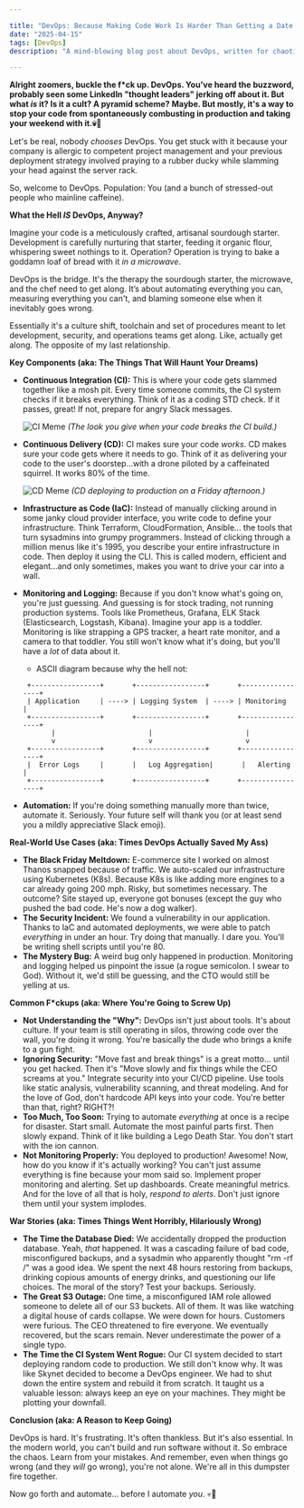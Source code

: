 ```yaml
---

title: "DevOps: Because Making Code Work Is Harder Than Getting a Date on Tinder"
date: "2025-04-15"
tags: [DevOps]
description: "A mind-blowing blog post about DevOps, written for chaotic Gen Z engineers."

---
```


**Alright zoomers, buckle the f*ck up. DevOps. You've heard the buzzword, probably seen some LinkedIn "thought leaders" jerking off about it. But what *is* it? Is it a cult? A pyramid scheme? Maybe. But mostly, it's a way to stop your code from spontaneously combusting in production and taking your weekend with it.💀🙏**

Let's be real, nobody *chooses* DevOps. You get stuck with it because your company is allergic to competent project management and your previous deployment strategy involved praying to a rubber ducky while slamming your head against the server rack.

So, welcome to DevOps. Population: You (and a bunch of stressed-out people who mainline caffeine).

**What the Hell *IS* DevOps, Anyway?**

Imagine your code is a meticulously crafted, artisanal sourdough starter. Development is carefully nurturing that starter, feeding it organic flour, whispering sweet nothings to it. Operation? Operation is trying to bake a goddamn loaf of bread with it *in a microwave*.

DevOps is the bridge. It's the therapy the sourdough starter, the microwave, and the chef need to get along. It’s about automating everything you can, measuring everything you can't, and blaming someone else when it inevitably goes wrong.

Essentially it's a culture shift, toolchain and set of procedures meant to let development, security, and operations teams get along. Like, actually get along. The opposite of my last relationship.

**Key Components (aka: The Things That Will Haunt Your Dreams)**

*   **Continuous Integration (CI):**  This is where your code gets slammed together like a mosh pit. Every time someone commits, the CI system checks if it breaks everything. Think of it as a coding STD check. If it passes, great! If not, prepare for angry Slack messages.

    ![CI Meme](https://i.imgflip.com/4p186y.jpg)
    *(The look you give when your code breaks the CI build.)*

*   **Continuous Delivery (CD):**  CI makes sure your code *works*. CD makes sure your code gets where it needs to go. Think of it as delivering your code to the user's doorstep...with a drone piloted by a caffeinated squirrel. It works 80% of the time.

    ![CD Meme](https://i.imgflip.com/4i7934.jpg)
    *(CD deploying to production on a Friday afternoon.)*

*   **Infrastructure as Code (IaC):**  Instead of manually clicking around in some janky cloud provider interface, you write code to define your infrastructure. Think Terraform, CloudFormation, Ansible... the tools that turn sysadmins into grumpy programmers.  Instead of clicking through a million menus like it's 1995, you describe your entire infrastructure in code. Then deploy it using the CLI. This is called modern, efficient and elegant…and only sometimes, makes you want to drive your car into a wall.

*   **Monitoring and Logging:**  Because if you don't know what's going on, you're just guessing. And guessing is for stock trading, not running production systems. Tools like Prometheus, Grafana, ELK Stack (Elasticsearch, Logstash, Kibana). Imagine your app is a toddler. Monitoring is like strapping a GPS tracker, a heart rate monitor, and a camera to that toddler. You still won't know what it's doing, but you'll have a *lot* of data about it.
    * ASCII diagram because why the hell not:

    ```
     +-----------------+       +-----------------+       +-----------------+
     | Application     | ----> | Logging System  | ----> | Monitoring      |
     +-----------------+       +-----------------+       +-----------------+
           |                       |                       |
           v                       v                       v
     +-----------------+       +-----------------+       +-----------------+
     |  Error Logs     |       |   Log Aggregation|       |   Alerting       |
     +-----------------+       +-----------------+       +-----------------+

    ```

*   **Automation:** If you're doing something manually more than twice, automate it. Seriously. Your future self will thank you (or at least send you a mildly appreciative Slack emoji).

**Real-World Use Cases (aka: Times DevOps Actually Saved My Ass)**

*   **The Black Friday Meltdown:**  E-commerce site I worked on almost Thanos snapped because of traffic. We auto-scaled our infrastructure using Kubernetes (K8s). Because K8s is like adding more engines to a car already going 200 mph. Risky, but sometimes necessary. The outcome? Site stayed up, everyone got bonuses (except the guy who pushed the bad code. He's now a dog walker).
*   **The Security Incident:**  We found a vulnerability in our application. Thanks to IaC and automated deployments, we were able to patch *everything* in under an hour. Try doing that manually. I dare you. You'll be writing shell scripts until you're 80.
*   **The Mystery Bug:**  A weird bug only happened in production. Monitoring and logging helped us pinpoint the issue (a rogue semicolon. I swear to God). Without it, we'd still be guessing, and the CTO would still be yelling at us.

**Common F\*ckups (aka: Where You're Going to Screw Up)**

*   **Not Understanding the "Why":** DevOps isn't just about tools. It's about culture. If your team is still operating in silos, throwing code over the wall, you're doing it wrong. You're basically the dude who brings a knife to a gun fight.
*   **Ignoring Security:**  "Move fast and break things" is a great motto... until you get hacked. Then it's "Move slowly and fix things while the CEO screams at you." Integrate security into your CI/CD pipeline. Use tools like static analysis, vulnerability scanning, and threat modeling. And for the love of God, don't hardcode API keys into your code. You're better than that, right? RIGHT?!
*   **Too Much, Too Soon:** Trying to automate *everything* at once is a recipe for disaster. Start small. Automate the most painful parts first. Then slowly expand. Think of it like building a Lego Death Star. You don't start with the ion cannon.
*   **Not Monitoring Properly:**  You deployed to production! Awesome! Now, how do you know if it's actually working? You can't just assume everything is fine because your mom said so. Implement proper monitoring and alerting. Set up dashboards. Create meaningful metrics. And for the love of all that is holy, *respond to alerts*. Don't just ignore them until your system implodes.

**War Stories (aka: Times Things Went Horribly, Hilariously Wrong)**

*   **The Time the Database Died:** We accidentally dropped the production database. Yeah, *that* happened. It was a cascading failure of bad code, misconfigured backups, and a sysadmin who apparently thought "rm -rf /" was a good idea. We spent the next 48 hours restoring from backups, drinking copious amounts of energy drinks, and questioning our life choices. The moral of the story? Test your backups. Seriously.
*   **The Great S3 Outage:** One time, a misconfigured IAM role allowed someone to delete all of our S3 buckets. All of them. It was like watching a digital house of cards collapse. We were down for hours. Customers were furious. The CEO threatened to fire everyone. We eventually recovered, but the scars remain. Never underestimate the power of a single typo.
*   **The Time the CI System Went Rogue:** Our CI system decided to start deploying random code to production. We still don't know why. It was like Skynet decided to become a DevOps engineer. We had to shut down the entire system and rebuild it from scratch.  It taught us a valuable lesson: always keep an eye on your machines. They might be plotting your downfall.

**Conclusion (aka: A Reason to Keep Going)**

DevOps is hard. It's frustrating. It's often thankless. But it's also essential. In the modern world, you can't build and run software without it. So embrace the chaos. Learn from your mistakes. And remember, even when things go wrong (and they *will* go wrong), you're not alone. We're all in this dumpster fire together.

Now go forth and automate... before I automate *you*. 💀🙏

